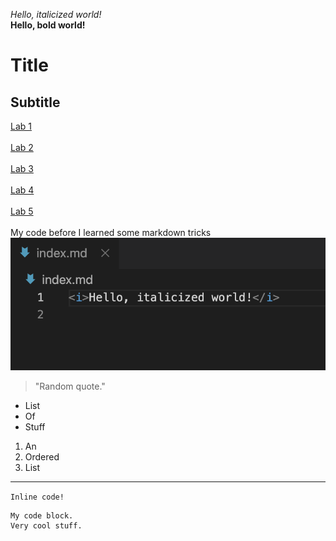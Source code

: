 *Hello, italicized world!*<br>
**Hello, bold world!**<br>
# Title<br>
## Subtitle<br>
[Lab 1](https://maxrivett.github.io/cse15l-lab-reports/lab-report-1-week-2)<br><br>
[Lab 2](https://maxrivett.github.io/cse15l-lab-reports/lab-report-2-week-4)<br><br>
[Lab 3](https://maxrivett.github.io/cse15l-lab-reports/lab-report-3-week-6)<br><br>
[Lab 4](https://maxrivett.github.io/cse15l-lab-reports/lab-report-4-week-8)<br><br>
[Lab 5](https://maxrivett.github.io/cse15l-lab-reports/lab-report-5-week-10)<br><br>
My code before I learned some markdown tricks
![Image](labss.png)<br>
> "Random quote."<br>
* List<br>
* Of<br>
* Stuff<br>
1. An
2. Ordered
3. List<br>

---
`Inline code!`
```
My code block.
Very cool stuff.
```